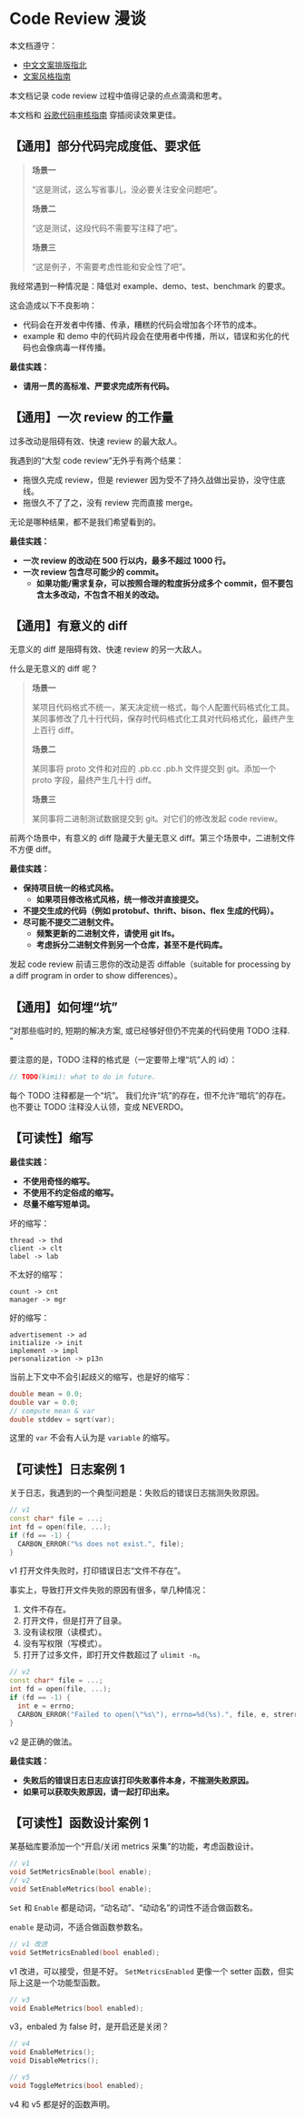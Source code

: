 # Code Review 漫谈

本文档遵守：

- [中文文案排版指北](https://github.com/sparanoid/chinese-copywriting-guidelines)
- [文案风格指南](https://open.leancloud.cn/copywriting-style-guide/)

本文档记录 code review 过程中值得记录的点点滴滴和思考。

本文档和 [谷歌代码审核指南](https://jimmysong.io/eng-practices/docs/review) 穿插阅读效果更佳。

## 【通用】部分代码完成度低、要求低

> **场景一**
>
> “这是测试，这么写省事儿，没必要关注安全问题吧”。
>
> **场景二**
>
> “这是测试，这段代码不需要写注释了吧”。
>
> **场景三**
>
> “这是例子，不需要考虑性能和安全性了吧”。

我经常遇到一种情况是：降低对 example、demo、test、benchmark 的要求。

这会造成以下不良影响：

- 代码会在开发者中传播、传承，糟糕的代码会增加各个环节的成本。
- example 和 demo 中的代码片段会在使用者中传播，所以，错误和劣化的代码也会像病毒一样传播。

**最佳实践：**

- **请用一贯的高标准、严要求完成所有代码。**

## 【通用】一次 review 的工作量

过多改动是阻碍有效、快速 review 的最大敌人。

我遇到的“大型 code review”无外乎有两个结果：

* 拖很久完成 review，但是 reviewer 因为受不了持久战做出妥协，没守住底线。
* 拖很久不了了之，没有 review 完而直接 merge。

无论是哪种结果，都不是我们希望看到的。

**最佳实践：**

- **一次 review 的改动在 500 行以内，最多不超过 1000 行。**
- **一次 review 包含尽可能少的 commit。**
    - **如果功能/需求复杂，可以按照合理的粒度拆分成多个 commit，但不要包含太多改动，不包含不相关的改动。**

## 【通用】有意义的 diff

无意义的 diff 是阻碍有效、快速 review 的另一大敌人。

什么是无意义的 diff 呢？

> **场景一**
>
> 某项目代码格式不统一，某天决定统一格式，每个人配置代码格式化工具。
> 某同事修改了几十行代码，保存时代码格式化工具对代码格式化，最终产生上百行 diff。
>
>**场景二**
>
> 某同事将 proto 文件和对应的 .pb.cc .pb.h 文件提交到 git。添加一个 proto 字段，最终产生几十行 diff。
>
>**场景三**
>
> 某同事将二进制测试数据提交到 git。对它们的修改发起 code review。

前两个场景中，有意义的 diff 隐藏于大量无意义 diff。第三个场景中，二进制文件不方便 diff。

**最佳实践：**

- **保持项目统一的格式风格。**
    - **如果项目修改格式风格，统一修改并直接提交。**
- **不提交生成的代码（例如 protobuf、thrift、bison、flex 生成的代码）。**
- **尽可能不提交二进制文件。**
    - **频繁更新的二进制文件，请使用 git lfs。**
    - **考虑拆分二进制文件到另一个仓库，甚至不是代码库。**

发起 code review 前请三思你的改动是否 diffable（suitable for processing by a diff program in order to show differences）。

## 【通用】如何埋“坑”

“对那些临时的, 短期的解决方案, 或已经够好但仍不完美的代码使用 TODO 注释. ”

要注意的是，TODO 注释的格式是（一定要带上埋“坑”人的 id）：

```c++
// TODO(kimi): what to do in future.
```

每个 TODO 注释都是一个“坑”。
我们允许“坑”的存在，但不允许“暗坑”的存在。
也不要让 TODO 注释没人认领，变成 NEVERDO。

## 【可读性】缩写

**最佳实践：**

- **不使用奇怪的缩写。**
- **不使用不约定俗成的缩写。**
- **尽量不缩写短单词。**

坏的缩写：

```
thread -> thd
client -> clt
label -> lab
```

不太好的缩写：

```
count -> cnt
manager -> mgr
```

好的缩写：

```
advertisement -> ad
initialize -> init
implement -> impl
personalization -> p13n
```

当前上下文中不会引起歧义的缩写，也是好的缩写：

```c++
double mean = 0.0;
double var = 0.0;
// compute mean & var
double stddev = sqrt(var);
```

这里的 ```var``` 不会有人认为是 ```variable``` 的缩写。

## 【可读性】日志案例 1

关于日志，我遇到的一个典型问题是：失败后的错误日志揣测失败原因。

```c++
// v1
const char* file = ...;
int fd = open(file, ...);
if (fd == -1) {
  CARBON_ERROR("%s does not exist.", file);
}
```

v1 打开文件失败时，打印错误日志“文件不存在”。

事实上，导致打开文件失败的原因有很多，举几种情况：

1. 文件不存在。
2. 打开文件，但是打开了目录。
3. 没有读权限（读模式）。
4. 没有写权限（写模式）。
5. 打开了过多文件，即打开文件数超过了 ```ulimit -n```。

```c++
// v2
const char* file = ...;
int fd = open(file, ...);
if (fd == -1) {
  int e = errno;
  CARBON_ERROR("Failed to open(\"%s\"), errno=%d(%s).", file, e, strerror(e));
}
```

v2 是正确的做法。

**最佳实践：**

- **失败后的错误日志日志应该打印失败事件本身，不揣测失败原因。**
- **如果可以获取失败原因，请一起打印出来。**

## 【可读性】函数设计案例 1

某基础库要添加一个“开启/关闭 metrics 采集”的功能，考虑函数设计。

```c++
// v1
void SetMetricsEnable(bool enable);
// v2
void SetEnableMetrics(bool enable);
```

```Set``` 和 ```Enable``` 都是动词，“动名动”、“动动名”的词性不适合做函数名。

```enable``` 是动词，不适合做函数参数名。

```c++
// v1 改进
void SetMetricsEnabled(bool enabled);
```

v1 改进，可以接受，但是不好。
```SetMetricsEnabled``` 更像一个 setter 函数，但实际上这是一个功能型函数。

```c++
// v3
void EnableMetrics(bool enabled);
```

v3，enbaled 为 false 时，是开启还是关闭？

```c++
// v4
void EnableMetrics();
void DisableMetrics();
```

```c++
// v5
void ToggleMetrics(bool enabled);
```

v4 和 v5 都是好的函数声明。
